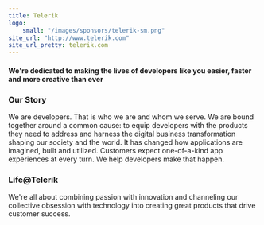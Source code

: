 ```yaml
---
title: Telerik
logo:
    small: "/images/sponsors/telerik-sm.png"
site_url: "http://www.telerik.com"
site_url_pretty: telerik.com
---
```


#### We're dedicated to making the lives of developers like you easier, faster and more creative than ever

### Our Story
We are developers. That is who we are and whom we serve. We are bound together around a common cause: to equip developers with the products they need to address and harness the digital business transformation shaping our society and the world. It has changed how applications are imagined, built and utilized. Customers expect one-of-a-kind app experiences at every turn. We help developers make that happen.

### Life@Telerik
We're all about combining passion with innovation and channeling our collective obsession with technology into creating great products that drive customer success.

